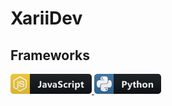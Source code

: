 # XariiDev

## Frameworks
 <a href="#">
    <img src="icons/js.png" alt="javascript" style="vertical-align:top margin:6px 4px"> <img src="icons/python.png" alt="python" style="vertical-align:top margin:6px 4px">
  </a>

<!--
**xariidev/xariidev** is a ✨ _special_ ✨ repository because its `README.md` (this file) appears on your GitHub profile.

Here are some ideas to get you started:

- 🔭 I’m currently working on ...
- 🌱 I’m currently learning ...
- 👯 I’m looking to collaborate on ...
- 🤔 I’m looking for help with ...
- 💬 Ask me about ...
- 📫 How to reach me: ...
- 😄 Pronouns: ...
- ⚡ Fun fact: ...
-->
